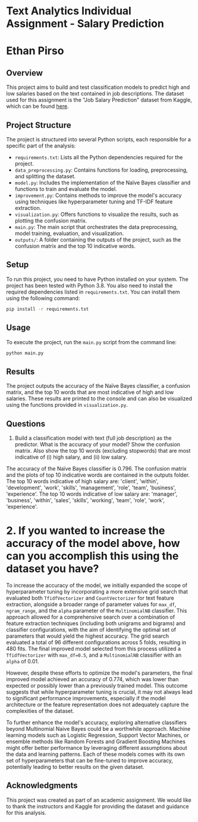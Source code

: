 # Text Analytics Individual Assignment - Salary Prediction
# Ethan Pirso

## Overview
This project aims to build and test classification models to predict high and low salaries based on the text contained in job descriptions. The dataset used for this assignment is the "Job Salary Prediction" dataset from Kaggle, which can be found [here](http://www.kaggle.com/c/job-salary-prediction).

## Project Structure
The project is structured into several Python scripts, each responsible for a specific part of the analysis:

- `requirements.txt`: Lists all the Python dependencies required for the project.
- `data_preprocessing.py`: Contains functions for loading, preprocessing, and splitting the dataset.
- `model.py`: Includes the implementation of the Naïve Bayes classifier and functions to train and evaluate the model.
- `improvement.py`: Contains methods to improve the model's accuracy using techniques like hyperparameter tuning and TF-IDF feature extraction.
- `visualization.py`: Offers functions to visualize the results, such as plotting the confusion matrix.
- `main.py`: The main script that orchestrates the data preprocessing, model training, evaluation, and visualization.
- `outputs/`: A folder containing the outputs of the project, such as the confusion matrix and the top 10 indicative words.

## Setup
To run this project, you need to have Python installed on your system. The project has been tested with Python 3.8. You also need to install the required dependencies listed in `requirements.txt`. You can install them using the following command:

```bash
pip install -r requirements.txt
```

## Usage
To execute the project, run the `main.py` script from the command line:

```bash
python main.py
```

## Results
The project outputs the accuracy of the Naïve Bayes classifier, a confusion matrix, and the top 10 words that are most indicative of high and low salaries. These results are printed to the console and can also be visualized using the functions provided in `visualization.py`.

## Questions

1. Build a classification model with text (full job description) as the predictor. What is the accuracy of your model? Show the confusion matrix. Also show the top 10 words (excluding stopwords) that are most indicative of (i) high salary, and (ii) low salary.

The accuracy of the Naïve Bayes classifier is 0.796. The confusion matrix and the plots of top 10 indicative words are contained in the outputs folder. The top 10 words indicative of high salary are: 'client', 'within', 'development', 'work', 'skills', 'management', 'role', 'team', 'business', 'experience'. The top 10 words indicative of low salary are: 'manager', 'business', 'within', 'sales', 'skills', 'working', 'team', 'role', 'work', 'experience'.

# 2. If you wanted to increase the accuracy of the model above, how can you accomplish this using the dataset you have?

To increase the accuracy of the model, we initially expanded the scope of hyperparameter tuning by incorporating a more extensive grid search that evaluated both `TfidfVectorizer` and `CountVectorizer` for text feature extraction, alongside a broader range of parameter values for `max_df`, `ngram_range`, and the `alpha` parameter of the `MultinomialNB` classifier. This approach allowed for a comprehensive search over a combination of feature extraction techniques (including both unigrams and bigrams) and classifier configurations, with the aim of identifying the optimal set of parameters that would yield the highest accuracy. The grid search evaluated a total of 96 different configurations across 5 folds, resulting in 480 fits. The final improved model selected from this process utilized a `TfidfVectorizer` with `max_df=0.5`, and a `MultinomialNB` classifier with an `alpha` of 0.01.

However, despite these efforts to optimize the model's parameters, the final improved model achieved an accuracy of 0.774, which was lower than expected or possibly lower than a previously trained model. This outcome suggests that while hyperparameter tuning is crucial, it may not always lead to significant performance improvements, especially if the model architecture or the feature representation does not adequately capture the complexities of the dataset.

To further enhance the model's accuracy, exploring alternative classifiers beyond Multinomial Naive Bayes could be a worthwhile approach. Machine learning models such as Logistic Regression, Support Vector Machines, or ensemble methods like Random Forests and Gradient Boosting Machines might offer better performance by leveraging different assumptions about the data and learning patterns. Each of these models comes with its own set of hyperparameters that can be fine-tuned to improve accuracy, potentially leading to better results on the given dataset.

## Acknowledgments
This project was created as part of an academic assignment. We would like to thank the instructors and Kaggle for providing the dataset and guidance for this analysis.
